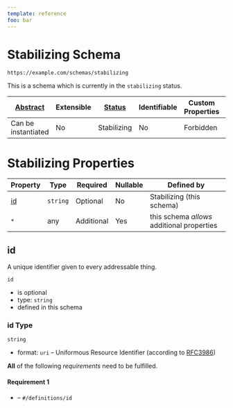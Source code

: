 ```yaml
---
template: reference
foo: bar
---
```


# Stabilizing Schema

```
https://example.com/schemas/stabilizing
```

This is a schema which is currently in the `stabilizing` status.

| [Abstract](../abstract.md) | Extensible | [Status](../status.md) | Identifiable | Custom Properties | Additional Properties | Defined In |
|----------------------------|------------|------------------------|--------------|-------------------|-----------------------|------------|
| Can be instantiated | No | Stabilizing | No | Forbidden | Permitted | [stabilizing.schema.json](stabilizing.schema.json) |

# Stabilizing Properties

| Property | Type | Required | Nullable | Defined by |
|----------|------|----------|----------|------------|
| [id](#id) | `string` | Optional  | No | Stabilizing (this schema) |
| `*` | any | Additional | Yes | this schema *allows* additional properties |

## id


A unique identifier given to every addressable thing.

`id`

* is optional
* type: `string`
* defined in this schema

### id Type


`string`

* format: `uri` – Uniformous Resource Identifier (according to [RFC3986](http://tools.ietf.org/html/rfc3986))







**All** of the following *requirements* need to be fulfilled.


#### Requirement 1


* []() – `#/definitions/id`

